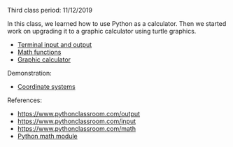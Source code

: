 
Third class period: 11/12/2019

In this class, we learned how to use Python as a calculator. Then we started
work on upgrading it to a graphic calculator using turtle graphics.

- [Terminal input and output](./01-terminal-io.py)
- [Math functions](./02-calc.py)
- [Graphic calculator](./03-graph_calc.py)

Demonstration:
- [Coordinate systems](./demo2.py)

References:
- https://www.pythonclassroom.com/output
- https://www.pythonclassroom.com/input
- https://www.pythonclassroom.com/math
- [Python math module](https://docs.python.org/3/library/math.html)
